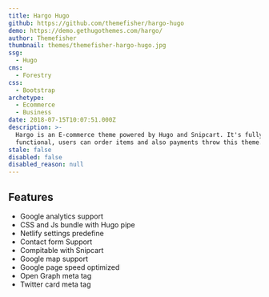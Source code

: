 ```yaml
---
title: Hargo Hugo
github: https://github.com/themefisher/hargo-hugo
demo: https://demo.gethugothemes.com/hargo/
author: Themefisher
thumbnail: themes/themefisher-hargo-hugo.jpg
ssg:
  - Hugo
cms:
  - Forestry
css:
  - Bootstrap
archetype:
  - Ecommerce
  - Business
date: 2018-07-15T10:07:51.000Z
description: >-
  Hargo is an E-commerce theme powered by Hugo and Snipcart. It's fully
  functional, users can order items and also payments throw this theme.
stale: false
disabled: false
disabled_reason: null
---
```


## Features
* Google analytics support
* CSS and Js bundle with Hugo pipe
* Netlify settings predefine
* Contact form Support
* Compitable with Snipcart
* Google map support
* Google page speed optimized
* Open Graph meta tag
* Twitter card meta tag